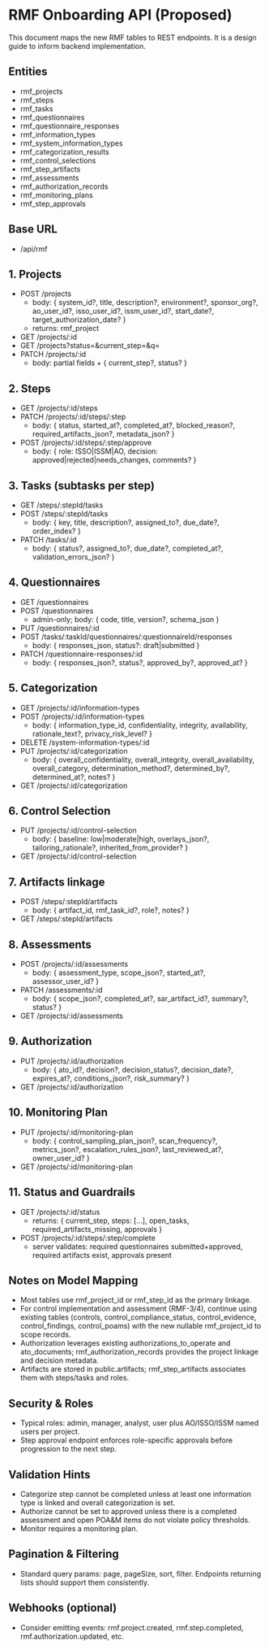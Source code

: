 # RMF Onboarding API (Proposed)

This document maps the new RMF tables to REST endpoints. It is a design guide to inform backend implementation.

## Entities
- rmf_projects
- rmf_steps
- rmf_tasks
- rmf_questionnaires
- rmf_questionnaire_responses
- rmf_information_types
- rmf_system_information_types
- rmf_categorization_results
- rmf_control_selections
- rmf_step_artifacts
- rmf_assessments
- rmf_authorization_records
- rmf_monitoring_plans
- rmf_step_approvals

## Base URL
- /api/rmf

## 1. Projects
- POST /projects
  - body: { system_id?, title, description?, environment?, sponsor_org?, ao_user_id?, isso_user_id?, issm_user_id?, start_date?, target_authorization_date? }
  - returns: rmf_project
- GET /projects/:id
- GET /projects?status=&current_step=&q=
- PATCH /projects/:id
  - body: partial fields + { current_step?, status? }

## 2. Steps
- GET /projects/:id/steps
- PATCH /projects/:id/steps/:step
  - body: { status, started_at?, completed_at?, blocked_reason?, required_artifacts_json?, metadata_json? }
- POST /projects/:id/steps/:step/approve
  - body: { role: ISSO|ISSM|AO, decision: approved|rejected|needs_changes, comments? }

## 3. Tasks (subtasks per step)
- GET /steps/:stepId/tasks
- POST /steps/:stepId/tasks
  - body: { key, title, description?, assigned_to?, due_date?, order_index? }
- PATCH /tasks/:id
  - body: { status?, assigned_to?, due_date?, completed_at?, validation_errors_json? }

## 4. Questionnaires
- GET /questionnaires
- POST /questionnaires
  - admin-only; body: { code, title, version?, schema_json }
- PUT /questionnaires/:id
- POST /tasks/:taskId/questionnaires/:questionnaireId/responses
  - body: { responses_json, status?: draft|submitted }
- PATCH /questionnaire-responses/:id
  - body: { responses_json?, status?, approved_by?, approved_at? }

## 5. Categorization
- GET /projects/:id/information-types
- POST /projects/:id/information-types
  - body: { information_type_id, confidentiality, integrity, availability, rationale_text?, privacy_risk_level? }
- DELETE /system-information-types/:id
- PUT /projects/:id/categorization
  - body: { overall_confidentiality, overall_integrity, overall_availability, overall_category, determination_method?, determined_by?, determined_at?, notes? }
- GET /projects/:id/categorization

## 6. Control Selection
- PUT /projects/:id/control-selection
  - body: { baseline: low|moderate|high, overlays_json?, tailoring_rationale?, inherited_from_provider? }
- GET /projects/:id/control-selection

## 7. Artifacts linkage
- POST /steps/:stepId/artifacts
  - body: { artifact_id, rmf_task_id?, role?, notes? }
- GET /steps/:stepId/artifacts

## 8. Assessments
- POST /projects/:id/assessments
  - body: { assessment_type, scope_json?, started_at?, assessor_user_id? }
- PATCH /assessments/:id
  - body: { scope_json?, completed_at?, sar_artifact_id?, summary?, status? }
- GET /projects/:id/assessments

## 9. Authorization
- PUT /projects/:id/authorization
  - body: { ato_id?, decision?, decision_status?, decision_date?, expires_at?, conditions_json?, risk_summary? }
- GET /projects/:id/authorization

## 10. Monitoring Plan
- PUT /projects/:id/monitoring-plan
  - body: { control_sampling_plan_json?, scan_frequency?, metrics_json?, escalation_rules_json?, last_reviewed_at?, owner_user_id? }
- GET /projects/:id/monitoring-plan

## 11. Status and Guardrails
- GET /projects/:id/status
  - returns: { current_step, steps: [...], open_tasks, required_artifacts_missing, approvals }
- POST /projects/:id/steps/:step/complete
  - server validates: required questionnaires submitted+approved, required artifacts exist, approvals present

## Notes on Model Mapping
- Most tables use rmf_project_id or rmf_step_id as the primary linkage.
- For control implementation and assessment (RMF-3/4), continue using existing tables (controls, control_compliance_status, control_evidence, control_findings, control_poams) with the new nullable rmf_project_id to scope records.
- Authorization leverages existing authorizations_to_operate and ato_documents; rmf_authorization_records provides the project linkage and decision metadata.
- Artifacts are stored in public.artifacts; rmf_step_artifacts associates them with steps/tasks and roles.

## Security & Roles
- Typical roles: admin, manager, analyst, user plus AO/ISSO/ISSM named users per project.
- Step approval endpoint enforces role-specific approvals before progression to the next step.

## Validation Hints
- Categorize step cannot be completed unless at least one information type is linked and overall categorization is set.
- Authorize cannot be set to approved unless there is a completed assessment and open POA&M items do not violate policy thresholds.
- Monitor requires a monitoring plan.

## Pagination & Filtering
- Standard query params: page, pageSize, sort, filter. Endpoints returning lists should support them consistently.

## Webhooks (optional)
- Consider emitting events: rmf.project.created, rmf.step.completed, rmf.authorization.updated, etc.
